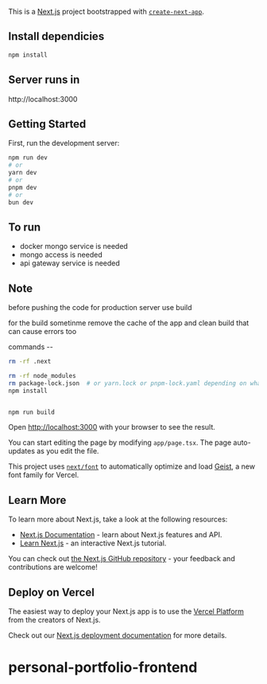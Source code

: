 This is a [Next.js](https://nextjs.org) project bootstrapped with [`create-next-app`](https://nextjs.org/docs/app/api-reference/cli/create-next-app).


## Install dependicies

```bash
npm install
```

## Server runs in 

http://localhost:3000

## Getting Started

First, run the development server:

```bash
npm run dev
# or
yarn dev
# or
pnpm dev
# or
bun dev
```

## To run 

- docker mongo service is needed
- mongo access is needed 
- api gateway service is needed



## Note 

before pushing the code for production server use build

for the build sometinme remove the cache of the app and clean build that can cause errors too 

commands -- 

```bash
rm -rf .next

rm -rf node_modules
rm package-lock.json  # or yarn.lock or pnpm-lock.yaml depending on what you use
npm install


```


```bash 

npm run build 

```



Open [http://localhost:3000](http://localhost:3000) with your browser to see the result.

You can start editing the page by modifying `app/page.tsx`. The page auto-updates as you edit the file.

This project uses [`next/font`](https://nextjs.org/docs/app/building-your-application/optimizing/fonts) to automatically optimize and load [Geist](https://vercel.com/font), a new font family for Vercel.

## Learn More

To learn more about Next.js, take a look at the following resources:

- [Next.js Documentation](https://nextjs.org/docs) - learn about Next.js features and API.
- [Learn Next.js](https://nextjs.org/learn) - an interactive Next.js tutorial.

You can check out [the Next.js GitHub repository](https://github.com/vercel/next.js) - your feedback and contributions are welcome!

## Deploy on Vercel

The easiest way to deploy your Next.js app is to use the [Vercel Platform](https://vercel.com/new?utm_medium=default-template&filter=next.js&utm_source=create-next-app&utm_campaign=create-next-app-readme) from the creators of Next.js.

Check out our [Next.js deployment documentation](https://nextjs.org/docs/app/building-your-application/deploying) for more details.
# personal-portfolio-frontend
